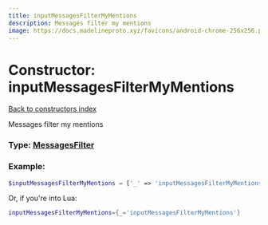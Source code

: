 ```yaml
---
title: inputMessagesFilterMyMentions
description: Messages filter my mentions
image: https://docs.madelineproto.xyz/favicons/android-chrome-256x256.png
---
```

# Constructor: inputMessagesFilterMyMentions  
[Back to constructors index](index.md)



Messages filter my mentions




### Type: [MessagesFilter](../types/MessagesFilter.md)


### Example:

```php
$inputMessagesFilterMyMentions = ['_' => 'inputMessagesFilterMyMentions'];
```  


Or, if you're into Lua:

```lua
inputMessagesFilterMyMentions={_='inputMessagesFilterMyMentions'}

```


